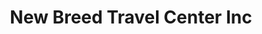 ---
title: "New Breed Travel Center Inc"
url: /suffolk/new-breed-travel-center-inc/
shop: Reisebüro
---